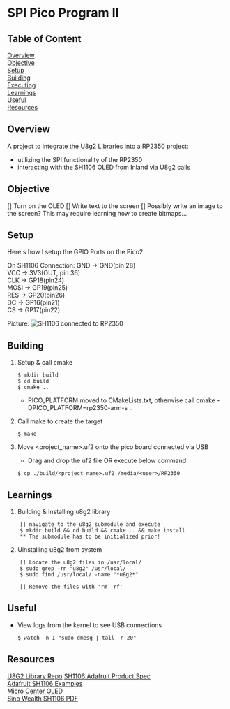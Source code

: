 # SPI Pico Program II

## Table of Content
[Overview](#overview)<br>
[Objective](#objective)<br>
[Setup](#setup)<br>
[Building](#building)<br>
[Executing](#executing)<br>
[Learnings](#learnings)<br>
[Useful](#useful)<br>
[Resources](#resources)<br>

## Overview

A project to integrate the U8g2 Libraries into a RP2350 project:
- utilizing the SPI functionality of the RP2350
- interacting with the SH1106 OLED from Inland via U8g2 calls

## Objective

[] Turn on the OLED
[] Write text to the screen
[] Possibly write an image to the screen? This may require learning how to create bitmaps...

## Setup

Here's how I setup the GPIO Ports on the Pico2

On SH1106 Connection:
GND -> GND(pin 28)<br>
VCC -> 3V3(OUT, pin 36)<br>
CLK -> GP18(pin24)<br>
MOSI -> GP19(pin25)<br>
RES -> GP20(pin26)<br>
DC -> GP16(pin21)<br>
CS -> GP17(pin22)<br>

Picture:
![SH1106 connected to RP2350](images/SH1106_with_RP2350.jpg)

## Building 
1. Setup & call cmake
    ```
    $ mkdir build
    $ cd build
    $ cmake ..
    ```

    - PICO_PLATFORM moved to CMakeLists.txt, otherwise call cmake -DPICO_PLATFORM=rp2350-arm-s ..

2. Call make to create the target
    ```
    $ make
    ```

3. Move <project_name>.uf2 onto the pico board connected via USB
   - Drag and drop the uf2 file OR execute below command

    ```
    $ cp ./build/<project_name>.uf2 /media/<user>/RP2350
    ```
## Learnings

1. Building & Installing u8g2 library
```
	[] navigate to the u8g2 submodule and execute
	$ mkdir build && cd build && cmake .. && make install
	** The submodule has to be initialized prior!
```

2. Uinstalling u8g2 from system
```
	[] Locate the u8g2 files in /usr/local/
	$ sudo grep -rn "u8g2" /usr/local/
	$ sudo find /usr/local/ -name "*u8g2*"
	
	[] Remove the files with 'rm -rf'
```

## Useful

- View logs from the kernel to see USB connections
    ```
    $ watch -n 1 "sudo dmesg | tail -n 20"
    ```

## Resources

[U8G2 Library Repo](https://github.com/olikraus/u8g2)
[SH1106 Adafruit Product Spec](https://cdn-shop.adafruit.com/product-files/5228/5223-ds.pdf)<br>
[Adafruit SH1106 Examples](https://github.com/adafruit/Adafruit_SH110x/blob/master/)<br>
[Micro Center OLED](https://www.microcenter.com/product/643965/inland-iic-spi-13-128x64-oled-v20-graphic-display-module-for-arduino-uno-r3)<br>
[Sino Wealth SH1106 PDF](https://www.pololu.com/file/0J1813/SH1106.pdf)<br>
